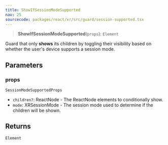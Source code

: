 ```yaml
---
title: ShowIfSessionModeSupported
nav: 25
sourcecode: packages/react/xr/src/guard/session-supported.tsx
---
```


> **ShowIfSessionModeSupported**(`props`): `Element`

Guard that only **shows** its children by toggling their visibility based on whether the user's device supports a session mode.

## Parameters

### props

`SessionModeSupportedProps`

* `children?`: ReactNode - The ReactNode elements to conditionally show.
* `mode`: XRSessionMode - The session mode used to determine if the children will be shown.

## Returns

`Element`
